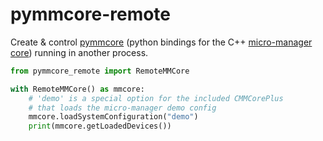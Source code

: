 # pymmcore-remote

Create & control [pymmcore](https://github.com/micro-manager/pymmcore) (python bindings for the C++ [micro-manager core](https://github.com/micro-manager/mmCoreAndDevices/))
running in another process.



```python
from pymmcore_remote import RemoteMMCore

with RemoteMMCore() as mmcore:
    # 'demo' is a special option for the included CMMCorePlus
    # that loads the micro-manager demo config
    mmcore.loadSystemConfiguration("demo")
    print(mmcore.getLoadedDevices())
```
